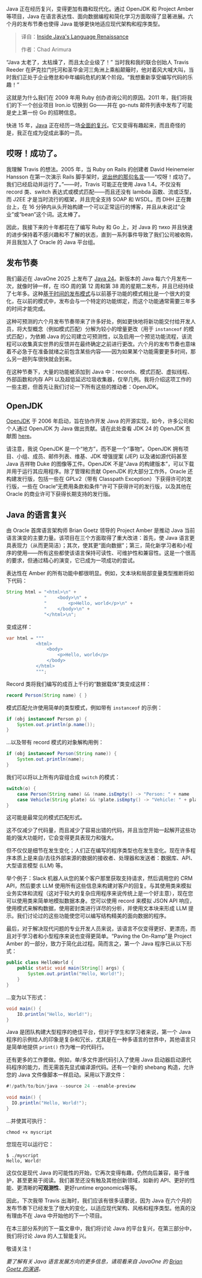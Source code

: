 
<!--
title: Java语言的文艺复兴
cover: https://cdn.thenewstack.io/media/2025/06/c37fab79-java.jpg
summary: Java 正在经历复兴，变得更加有趣和现代化。通过 OpenJDK 和 Project Amber 等项目，Java 在语言表达性、面向数据编程和简化学习方面取得了显著进展。六个月的发布节奏也使得 Java 能够更快地适应现代架构和程序类型。
-->

Java 正在经历复兴，变得更加有趣和现代化。通过 OpenJDK 和 Project Amber 等项目，Java 在语言表达性、面向数据编程和简化学习方面取得了显著进展。六个月的发布节奏也使得 Java 能够更快地适应现代架构和程序类型。

> 译自：[Inside Java's Language Renaissance](https://thenewstack.io/inside-javas-language-renaissance/)
> 
> 作者：Chad Arimura

“Java 太老了，太枯燥了，而且太企业级了！” 当时我和我的联合创始人 Travis Reeder 在萨克拉门托河和圣华金河三角洲上乘船颠簸时，他对着风大喊大叫，当时我们正处于企业倦怠和中年编码危机的某个阶段。“我想重新享受编写代码的乐趣！”

这就是为什么我们在 2009 年用 Ruby 创办咨询公司的原因。2011 年，我们将我们的下一个创业项目 Iron.io 切换到 Go——并在 go-nuts 邮件列表中发布了可能是史上第一份 Go 的招聘信息。

快进 15 年，[Java](https://thenewstack.io/java-at-30-the-genius-behind-the-code-that-changed-tech/) 正在经历一场[全面的复兴](https://thenewstack.io/java-modernizes-new-tools-for-ai-and-quantum-age/)。它又变得有趣起来，而且奇怪的是，我正在成为促成此事的一员。

## **哎呀！成功了。**

我理解 Travis 的想法。2005 年，当 Ruby on Rails 的创建者 David Heinemeier Hansson 在第一次演示 Rails 脚手架时，[说出他的那句名言](https://www.youtube.com/watch?v=Gzj723LkRJY)——“哎呀！成功了。我们已经启动并运行了。”——时，Travis 可能正在使用 Java 1.4。不仅没有 record 类、switch 表达式或模式匹配——而且还没有 lambda 函数、流或泛型，而 J2EE 才是当时流行的框架，并且完全支持 SOAP 和 WSDL。而 DHH 正在舞台上，在 16 分钟内从头开始构建一个可以正常运行的博客，并且从未说过“企业”或“bean”这个词。这太棒了。

因此，我接下来的十年都花在了编写 Ruby 和 Go 上，对 Java 的 тихо 并且快速的进步保持着不感兴趣和不了解的状态，直到一系列事件导致了我们公司被收购，并且我加入了 Oracle 的 Java 平台组。

## **发布节奏**

我们最近在 JavaOne 2025 上发布了 [Java 24](https://blogs.oracle.com/java/post/the-arrival-of-java-24?source=:ex:pw:::::TNS_Java_Renaissance_A&SC=:ex:pw:::::TNS_Java_Renaissance_A&pcode=)。新版本的 Java 每六个月发布一次，就像时钟一样，在 ISO 周的第 12 周和第 38 周的星期二发布，并且已经持续了七年多。这种[基于时间的发布模式](https://www.java.com/releases/)与以前基于功能的模式相比是一个很大的变化，在以前的模式中，发布会与一个特定的功能绑定，而这个功能通常需要三年多的时间才能完成。

这种可预测的六个月发布节奏带来了许多好处，例如更快地将新功能交付给开发人员，将大型概念（例如模式匹配）分解为较小的增量更改（用于 `instanceof` 的模式匹配），为依赖 Java 的公司建立可预测性，以及启用一个预览功能流程，该流程可以收集真实世界的反馈并在最终确定之前进行更改。六个月的发布节奏也意味着不必急于在准备就绪之前包含某些内容——因为如果某个功能需要更多时间，那么另一趟列车很快就会到来。

在这种节奏下，大量的功能被添加到 Java 中：records、模式匹配、虚拟线程、外部函数和内存 API 以及超低延迟垃圾收集器，仅举几例。我将介绍这项工作的一些主题，但首先让我们讨论一下所有这些的推动者：OpenJDK。

## **OpenJDK**

[OpenJDK](https://openjdk.org/) 于 2006 年启动，旨在协作开发 Java 的开源实现，如今，许多公司和个人通过 OpenJDK 为 Java 做出贡献。请在此处查看 JDK 24 的 OpenJDK 贡献图 [here](https://blogs.oracle.com/java/post/the-arrival-of-java-24?source=:ex:pw:::::TNS_Java_Renaissance_A&SC=:ex:pw:::::TNS_Java_Renaissance_A&pcode=)。

请注意，我说 OpenJDK 是一个“地方”，而不是一个“事物”。OpenJDK 拥有项目、小组、成员、邮件列表、维基、JDK 增强提案 (JEP) 以及诸如源代码甚至 Java 吉祥物 Duke 的图像等工件。OpenJDK 不是“Java 的构建版本”，可以下载并用于运行其应用程序。除了管理和贡献 OpenJDK 的大部分工作外，Oracle 还构建发行版，包括一些在 GPLv2（带有 Classpath Exception）下获得许可的发行版，一些在 Oracle“无费用条款和条件”许可下获得许可的发行版，以及其他在 Oracle 的商业许可下获得长期支持的发行版。

## **Java 的语言复兴**

由 Oracle 首席语言架构师 Brian Goetz 领导的 Project Amber 是推动 Java 当前语言演变的主要力量。该项目在三个方面取得了重大改进：首先，使 Java 语言更具表现力（从而更简洁）；其次，使其更“面向数据”；第三，简化新学习者和小程序的使用——所有这些都使该语言保持可读性、可维护性和兼容性。这是一个很高的要求，但通过精心的演变，它已成为一项成功的尝试。

表达性在 Amber 的所有功能中都很明显。例如，文本块和局部变量类型推断将如下代码：

```java
String html = "<html>\n" +
              "    <body>\n" +
              "        <p>Hello, world</p>\n" +
              "    </body>\n" +
              "</html>\n";
```

变成这样：

```java
var html = """
           <html>
               <body>
                   <p>Hello, world</p>
               </body>
           </html>
           """;
```

Record 类将我们编写的成百上千行的“数据载体”类变成这样：

```java
record Person(String name) { }
```

模式匹配允许使用简单的类型模式，例如带有 `instanceof` 的示例：

```java
if (obj instanceof Person p) {
	System.out.println(p.name());
}
```

...以及带有 record 模式的对象解构用例：

```java
if (obj instanceof Person(String name)) {
	System.out.println(name);
}
```

我们可以将以上所有内容组合成 `switch` 的模式：

```java
switch(o) {
	case Person(String name) && !name.isEmpty() -> "Person: " + name
	case Vehicle(String plate) && !plate.isEmpty() -> "Vehicle: " + plate
}
```

这可能是最常见的模式匹配形式。

这不仅减少了代码量，而且减少了容易出错的代码，并且当您开始一起解开这些功能的强大功能时，它会变得更具表现力和强大。

但不仅仅是细节在发生变化；人们正在编写的程序类型也在发生变化。现在许多程序本质上是来自/去往外部来源的数据的接收者、处理器和发送者：数据库、API、大型语言模型 (LLM) 等。

举个例子：Slack 机器人从您的某个客户那里获取支持请求，然后调用您的 CRM API，然后要求 LLM 使用所有这些信息来构建对客户的回复。与其使用类来模拟业务实体和流程（这对于较大的复杂应用程序来说传统上是一个好主意），现在您可以使用类来简单地模拟数据本身。您可以使用 record 来模拟 JSON API 响应，使用模式来解构数据，使用密封类进行详尽的分析，并使用文本块来形成 LLM 提示。我们讨论过的这些功能使您可以编写结构精美的面向数据的程序。

最后，对于解决现代问题的专业开发人员来说，该语言不仅变得更好、更漂亮，而且对于学习者和小型程序来说也变得更简单。“Paving the On-Ramp”是 Project Amber 的一部分，致力于简化此过程。简而言之，第一个 Java 程序已从以下形式：

```java
public class HelloWorld {
	public static void main(String[] args) {
		System.out.println("Hello, World!");
	}
}
```

...变为以下形式：

```java
void main() {
	IO.println("Hello, World!");
} 
```

Java 是团队构建大型程序的绝佳平台，但对于学生和学习者来说，第一个 Java 程序的示例给人的印象是复杂和冗长，尤其是在一种多语言的世界中，其他语言只是简单地提供 `print()` 作为唯一的代码行。

还有更多的工作要做。例如，单/多文件源代码引入了使用 Java 启动器启动源代码程序的能力，而无需首先显式编译源代码。还有一个新的 shebang 构造，允许您的 Java 文件像脚本一样启动。采用以下源文件：

```java
#!/path/to/bin/java --source 24 --enable-preview
 
void main() {
  IO.println("Hello, World!");
}
```

...并使其可执行：

```shell
chmod +x myscript
```

您现在可以运行它：

```shell
$ ./myscript
Hello, World!
```

这仅仅是现代 Java 的可能性的开始，它再次变得有趣，仍然向后兼容，易于维护，甚至更易于阅读。我们甚至还没有触及其他创新领域，如新的 API、更好的性能、更清晰的**可观测性**、更好runtime ergonomics等等。

因此，下次我带 Travis 出海时，我们应该有很多话要说，因为 Java 在六个月的发布节奏下已经发生了很大的变化，以适应现代架构、风格和程序类型。他真的没有理由不在 Java 中开始他的下一个项目。

在本三部分系列的下一篇文章中，我们将讨论 Java 的平台复兴，在第三部分中，我们将讨论 Java 的人工智能复兴。

敬请关注！

*要了解有关 Java 语言发展方向的更多信息，请观看来自 JavaOne 的 [Brian Goetz 的演讲](https://www.youtube.com/watch?v=1dY57CDxR14)。*